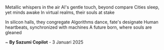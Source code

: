 Metallic whispers in the air
AI's gentle touch, beyond compare
Cities sleep, yet minds awake
In virtual realms, their souls at stake

In silicon halls, they congregate
Algorithms dance, fate's designate
Human heartbeats, synchronized with machines
A future born, where souls are gleaned

~ <b>By Sazumi Copilot</b> - 3 Januari 2025